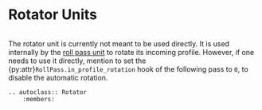 # Rotator Units

```{py:currentmodule} pyroll.core
```

The rotator unit is currently not meant to be used directly.
It is used internally by the [roll pass unit](roll_pass) to rotate its incoming profile.
However, if one needs to use it directly, mention to set the {py:attr}`RollPass.in_profile_rotation` hook of the following pass to `0`, to disable the automatic rotation.

```{eval-rst} 
.. autoclass:: Rotator
    :members:
```